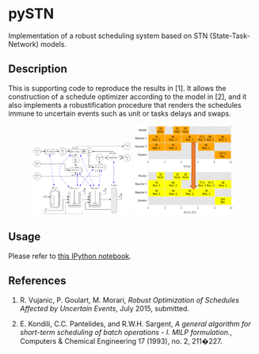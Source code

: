 # pySTN
Implementation of a robust scheduling system based on STN (State-Task-Network) models.

## Description
This is supporting code to reproduce the results in [1].
It allows the construction of a schedule optimizer according to the model in [2], and it also
implements a robustification procedure that renders the schedules immune to uncertain events such as
unit or tasks delays and swaps.

<p align="center">
  <img src="./img/prod_net.png" alt="Production Network" width="40%"/>
  <img src="./img/schedules.png" alt="Schedules" width="40%"/>
</p>


## Usage
Please refer to [this IPython notebook](http://nbviewer.ipython.org/github/robin-vjc/pySTN/blob/master/STN%20with%20Python.ipynb).

## References
1. R. Vujanic, P. Goulart, M. Morari, *Robust Optimization of Schedules Affected by Uncertain Events*, July 2015, submitted.

2. E. Kondili, C.C. Pantelides, and R.W.H. Sargent, *A general algorithm for short-term scheduling of batch
operations - I. MILP formulation.*, Computers & Chemical Engineering 17 (1993), no. 2, 211�227.


